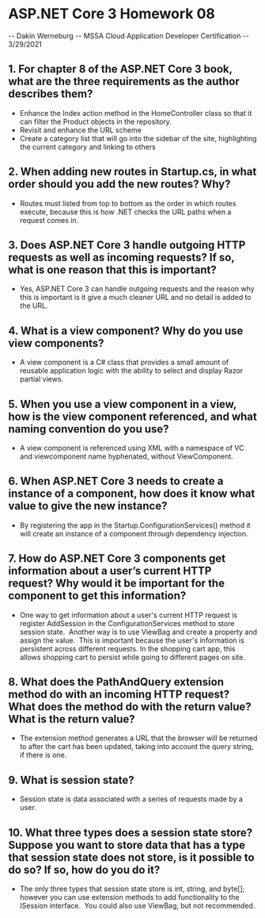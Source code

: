 # ASP.NET Core 3 Homework 08

-- Dakin Werneburg
-- MSSA Cloud Application Developer Certification
-- 3/29/2021

## 1. For chapter 8 of the ASP.NET Core 3 book, what are the three requirements as the author describes them?
- Enhance the Index action method in the HomeController class so that it can filter the Product objects in the repository.
- Revisit and enhance the URL scheme
- Create a category list that will go into the sidebar of the site, highlighting the current category and linking to others

## 2. When adding new routes in Startup.cs, in what order should you add the new routes? Why?
- Routes must listed from top to bottom as the order in which routes execute, because this is how .NET checks the URL paths when a request comes in.

## 3. Does ASP.NET Core 3 handle outgoing HTTP requests as well as incoming requests? If so, what is one reason that this is important?
- Yes, ASP.NET Core 3 can handle outgoing requests and the reason why this is important is it give a much cleaner URL and no detail is added to the URL.

## 4. What is a view component? Why do you use view components?
- A view component is a C# class that provides a small amount of reusable application logic with the ability to select and display Razor partial views.


## 5. When you use a view component in a view, how is the view component referenced, and what naming convention do you use?
- A view component is referenced using XML with a namespace of VC and viewcomponent name hyphenated, without ViewComponent. 

## 6. When ASP.NET Core 3 needs to create a instance of a component, how does it know what value to give the new instance?
- By registering the app in the Startup.ConfigurationServices() method it will create an instance of a component through dependency injection.

## 7. How do ASP.NET Core 3 components get information about a user’s current HTTP request? Why would it be important for the component to get this information?
- One way to get information about a user's current HTTP request is register AddSession in the ConfigurationServices method to store session state.  Another way is to use ViewBag and create a property and assign the value.  This is important because the user's information is persistent across different requests. In the shopping cart app, this allows shopping cart to persist while going to different pages on site.


## 8. What does the PathAndQuery extension method do with an incoming HTTP request? What does the method do with the return value? What is the return value?
- The extension method generates a URL that the browser will be returned to after the cart has been updated, taking into account the query string, if there is one.

## 9. What is session state?
- Session state is data associated with a series of requests made by a user.

## 10. What three types does a session state store? Suppose you want to store data that has a type that session state does not store, is it possible to do so? If so, how do you do it?
- The only three types that session state store is int, string, and byte[]; however you can use extension methods to add functionality to the ISession interface.  You could also use ViewBag, but not recommended.